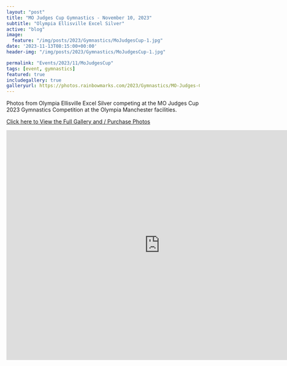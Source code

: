 ```yaml
---
layout: "post"
title: "MO Judges Cup Gymnastics - November 10, 2023"
subtitle: "Olympia Ellisville Excel Silver"
active: "blog"
image:
  feature: "/img/posts/2023/Gymnastics/MoJudgesCup-1.jpg"
date: '2023-11-13T08:15:00+00:00'
header-img: "/img/posts/2023/Gymnastics/MoJudgesCup-1.jpg"

permalink: "Events/2023/11/MoJudgesCup"
tags: [event, gymnastics]
featured: true
includegallery: true
galleryurl: https://photos.rainbowmarks.com/2023/Gymnastics/MO-Judges-Cup-2023
---
```


Photos from Olympia Ellisville Excel Silver competing at the MO Judges Cup 2023 Gymnastics Competition at the Olympia Manchester facilities.

[Click here to View the Full Gallery and / Purchase Photos](https://photos.rainbowmarks.com/2023/Gymnastics/MO-Judges-Cup-2023)

<iframe src="https://photos.rainbowmarks.com/frame/slideshow?key=MXwxM2&speed=3&transition=fade&autoStart=1&captions=0&navigation=0&playButton=0&randomize=0&transitionSpeed=2" width="800" height="600" frameborder="no" scrolling="no"></iframe>

